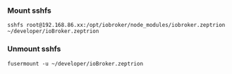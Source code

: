 ### Mount sshfs
```sshfs root@192.168.86.xx:/opt/iobroker/node_modules/iobroker.zeptrion ~/developer/ioBroker.zeptrion```

### Unmount sshfs
```fusermount -u ~/developer/ioBroker.zeptrion```

